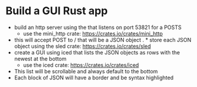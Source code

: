 # Build a GUI Rust app
* build an http server using the that listens on port 53821 for a POSTS
  * use the mini_http crate: https://crates.io/crates/mini_http
* this will accept POST to / that will be a JSON object
 . * store each JSON object using the sled crate: https://crates.io/crates/sled
* create a GUI using iced that lists the JSON objects as rows with the newest at the bottom
  * use the iced crate: https://crates.io/crates/iced
* This list will be scrollable and always default to the bottom
* Each block of JSON will have a border and be syntax highlighted